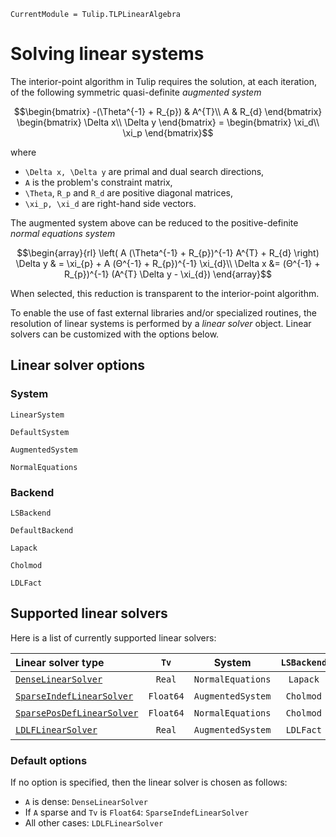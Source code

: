 ```@meta
CurrentModule = Tulip.TLPLinearAlgebra
```

# Solving linear systems

The interior-point algorithm in Tulip requires the solution, at each iteration, of the following symmetric quasi-definite _augmented system_
```math
\begin{bmatrix}
    -(\Theta^{-1} + R_{p}) & A^{T}\\
    A & R_{d}
\end{bmatrix}
\begin{bmatrix}
    \Delta x\\
    \Delta y
\end{bmatrix}
=
\begin{bmatrix}
    \xi_d\\
    \xi_p
\end{bmatrix}
```
where
* ``\Delta x, \Delta y`` are primal and dual search directions,
* ``A`` is the problem's constraint matrix,
* ``\Theta``, ``R_p`` and ``R_d`` are positive diagonal matrices,
* ``\xi_p, \xi_d`` are right-hand side vectors.

The augmented system above can be reduced to the positive-definite _normal equations system_
```math
\begin{array}{rl}
\left(
    A (\Theta^{-1} + R_{p})^{-1} A^{T} + R_{d}
\right)
\Delta y
& =
\xi_{p} + A (Θ^{-1} + R_{p})^{-1} \xi_{d}\\
\Delta x &= (Θ^{-1} + R_{p})^{-1} (A^{T} \Delta y - \xi_{d})
\end{array}
```
When selected, this reduction is transparent to the interior-point algorithm.


To enable the use of fast external libraries and/or specialized routines, the resolution of linear systems is performed by a _linear solver_ object.
Linear solvers can be customized with the options below.

## Linear solver options

### System

```@docs
LinearSystem
```

```@docs
DefaultSystem
```

```@docs
AugmentedSystem
```

```@docs
NormalEquations
```


### Backend

```@docs
LSBackend
```

```@docs
DefaultBackend
```

```@docs
Lapack
```

```@docs
Cholmod
```

```@docs
LDLFact
```

### 


## Supported linear solvers

Here is a list of currently supported linear solvers:

| Linear solver type | `Tv` | System | `LSBackend` | Method |
|:-------------------|:----:|:------:|:-------:|:-------|
| [`DenseLinearSolver`](@ref) | `Real` | `NormalEquations` | `Lapack` | Cholesky
| [`SparseIndefLinearSolver`](@ref) | `Float64` | `AugmentedSystem` | `Cholmod` | LDLᵀ
| [`SparsePosDefLinearSolver`](@ref) | `Float64` | `NormalEquations` | `Cholmod` | Cholesky
| [`LDLFLinearSolver`](@ref) | `Real` | `AugmentedSystem` | `LDLFact` | LDLᵀ

### Default options
If no option is specified, then the linear solver is chosen as follows:
* ``A`` is dense: `DenseLinearSolver`
* If ``A`` sparse and `Tv` is `Float64`: `SparseIndefLinearSolver`
* All other cases: `LDLFLinearSolver`